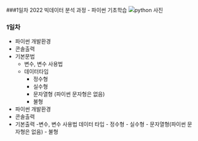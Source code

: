 ###1일차
2022 빅데이터 분석 과정 - 파이썬 기초학습
![python 사진](https://upload.wikimedia.org/wikipedia/commons/thumb/f/f8/Python_logo_and_wordmark.svg/1280px-Python_logo_and_wordmark.svg.png)


### 1일차
 - 파이썬 개발환경
 - 콘솔출력
 - 기본문법
    - 변수, 변수 사용법
    - 데이터타입
        - 정수형
        - 실수형
        - 문자열형 (파이썬 문자형은 없음)
        - 불형
- 파이썬 개발환경
- 콘솔출력
- 기본출력
    -변수, 변수 사용법
     데이터 타입
        - 정수형
        - 실수형
        - 문자열형(파이썬 문자형은 없음)
        - 불형

        